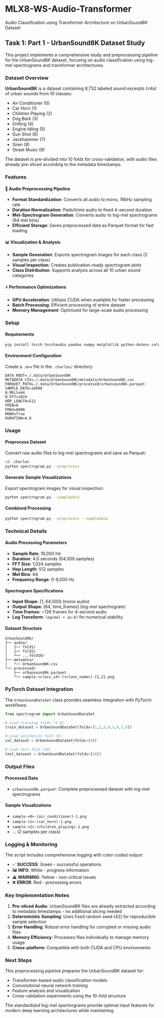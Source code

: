 # MLX8-WS-Audio-Transformer

Audio Classification using Transformer Architecture on UrbanSound8K Dataset

## Task 1: Part 1 - UrbanSound8K Dataset Study

This project implements a comprehensive study and preprocessing pipeline for the UrbanSound8K dataset, focusing on audio classification using log-mel spectrograms and transformer architectures.

### Dataset Overview

**UrbanSound8K** is a dataset containing 8,732 labeled sound excerpts (≤4s) of urban sounds from 10 classes:
- Air Conditioner (0)
- Car Horn (1) 
- Children Playing (2)
- Dog Bark (3)
- Drilling (4)
- Engine Idling (5)
- Gun Shot (6)
- Jackhammer (7)
- Siren (8)
- Street Music (9)

The dataset is pre-divided into 10 folds for cross-validation, with audio files already pre-sliced according to the metadata timestamps.

### Features

#### 🎵 Audio Preprocessing Pipeline
- **Format Standardization**: Converts all audio to mono, 16kHz sampling rate
- **Duration Normalization**: Pads/trims audio to fixed 4-second duration
- **Mel-Spectrogram Generation**: Converts audio to log-mel spectrograms (64 mel bins)
- **Efficient Storage**: Saves preprocessed data as Parquet format for fast loading

#### 📊 Visualization & Analysis
- **Sample Generation**: Exports spectrogram images for each class (2 samples per class)
- **Visual Inspection**: Creates publication-ready spectrogram plots
- **Class Distribution**: Supports analysis across all 10 urban sound categories

#### ⚡ Performance Optimizations
- **GPU Acceleration**: Utilizes CUDA when available for faster processing
- **Batch Processing**: Efficient processing of entire dataset
- **Memory Management**: Optimized for large-scale audio processing

### Setup

#### Requirements
```bash
pip install torch torchaudio pandas numpy matplotlib python-dotenv colorlog tqdm
```

#### Environment Configuration
Create a `.env` file in the `.charles/` directory:

```env
DATA_ROOT=./.data/UrbanSound8K
METADATA_CSV=./.data/UrbanSound8K/metadata/UrbanSound8K.csv
PARQUET_PATH=./.data/UrbanSound8K/processed/urbansound8k.parquet
SAMPLE_RATE=16000
N_MELS=64
N_FFT=1024
HOP_LENGTH=512
FMIN=0
FMAX=8000
MONO=True
DURATION=4.0
```

### Usage

#### Preprocess Dataset
Convert raw audio files to log-mel spectrograms and save as Parquet:
```bash
cd .charles
python spectrogram.py --preprocess
```

#### Generate Sample Visualizations
Export spectrogram images for visual inspection:
```bash
python spectrogram.py --sampledata
```

#### Combined Processing
```bash
python spectrogram.py --preprocess --sampledata
```

### Technical Details

#### Audio Processing Parameters
- **Sample Rate**: 16,000 Hz
- **Duration**: 4.0 seconds (64,000 samples)
- **FFT Size**: 1,024 samples
- **Hop Length**: 512 samples
- **Mel Bins**: 64
- **Frequency Range**: 0-8,000 Hz

#### Spectrogram Specifications
- **Input Shape**: [1, 64,000] (mono audio)
- **Output Shape**: [64, time_frames] (log-mel spectrogram)
- **Time Frames**: ~126 frames for 4-second audio
- **Log Transform**: `log(mel + 1e-6)` for numerical stability

#### Dataset Structure
```
UrbanSound8K/
├── audio/
│   ├── fold1/
│   ├── fold2/
│   └── ...fold10/
├── metadata/
│   └── UrbanSound8K.csv
└── processed/
    ├── urbansound8k.parquet
    └── sample-<class_id>-(<class_name>)-{1,2}.png
```

### PyTorch Dataset Integration

The `UrbanSoundDataSet` class provides seamless integration with PyTorch workflows:

```python
from spectrogram import UrbanSoundDataSet

# Load training folds (1-8)
train_dataset = UrbanSoundDataSet(folds=[1,2,3,4,5,6,7,8])

# Load validation fold (9)
val_dataset = UrbanSoundDataSet(folds=[9])

# Load test fold (10)
test_dataset = UrbanSoundDataSet(folds=[10])
```

### Output Files

#### Processed Data
- `urbansound8k.parquet`: Complete preprocessed dataset with log-mel spectrograms

#### Sample Visualizations
- `sample-<0>-(air_conditioner)-1.png`
- `sample-<1>-(car_horn)-1.png`
- `sample-<2>-(children_playing)-1.png`
- ... (2 samples per class)

### Logging & Monitoring

The script includes comprehensive logging with color-coded output:
- ✅ **SUCCESS**: Green - successful operations
- 🖼️ **INFO**: White - progress information  
- ⚠️ **WARNING**: Yellow - non-critical issues
- ❌ **ERROR**: Red - processing errors

### Key Implementation Notes

1. **Pre-sliced Audio**: UrbanSound8K files are already extracted according to metadata timestamps - no additional slicing needed
2. **Deterministic Sampling**: Uses fixed random seed (42) for reproducible sample selection
3. **Error Handling**: Robust error handling for corrupted or missing audio files
4. **Memory Efficiency**: Processes files individually to manage memory usage
5. **Cross-platform**: Compatible with both CUDA and CPU environments

### Next Steps

This preprocessing pipeline prepares the UrbanSound8K dataset for:
- Transformer-based audio classification models
- Convolutional neural network training
- Feature analysis and visualization
- Cross-validation experiments using the 10-fold structure

The standardized log-mel spectrograms provide optimal input features for modern deep learning architectures while maintaining